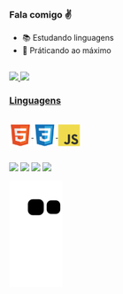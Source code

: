 ### Fala comigo ✌️

- 📚 Estudando linguagens 
- 🧠 Práticando ao máximo

##


<div>
  <a href="https://beacons.ai/aarleyzin">
  <img height="150em" src="https://github-readme-stats.vercel.app/api?username=aarleyzin&show_icons=true&theme=midnight-purple&include_all_commits=true&count_private=true"/>
    <img height="150em" src="https://github-readme-stats.vercel.app/api/top-langs/?username=aarleyzin&layout=compact&theme=midnight-purple"/>
    <p align="center"> 
</div>


  ### Linguagens
  
  <div style="display: inline_block"><br>
  <a href="https://www.w3.org/html/" target="_blank"> <img align="center" src="https://raw.githubusercontent.com/devicons/devicon/master/icons/html5/html5-original.svg" alt="html5" width="40" height="40"/> </a>
  <a href="https://www.w3schools.com/css/" target="_blank"> <img align="center" src="https://raw.githubusercontent.com/devicons/devicon/master/icons/css3/css3-original.svg" alt="css3" width="40" height="40"/> </a> 
  <a href="https://developer.mozilla.org/en-US/docs/Web/JavaScript" target="_blank"> <img align="center" src="https://raw.githubusercontent.com/devicons/devicon/master/icons/javascript/javascript-original.svg" alt="javascript" width="40" height="40"/> </a>
</div>

##

<div>
<a href="https://www.tiktok.com/@aarleyzin" target="_blank"><img src="https://img.shields.io/badge/TikTok-000000?style=for-the-badge&logo=tiktok&logoColor=white" target="_blank"></a>
<a href="https://www.twitter.com/aarleyzin" target="_blank"><img src="https://img.shields.io/badge/Twitter-1DA1F2?style=for-the-badge&logo=twitter&logoColor=white" target="_blank"></a>
  <a href="https://instagram.com/aarleyzin" target="_blank"><img src="https://img.shields.io/badge/-Instagram-%23E4405F?style=for-the-badge&logo=instagram&logoColor=white" target="_blank"></a>
 	<a href="https://www.twitch.tv/aarleyzin" target="_blank"><img src="https://img.shields.io/badge/Twitch-9146FF?style=for-the-badge&logo=twitch&logoColor=white" target="_blank"></a>
  
  ![Snake animation](https://github.com/aarleyzin/aarleyzin/blob/output/github-contribution-grid-snake.svg)

</div>
